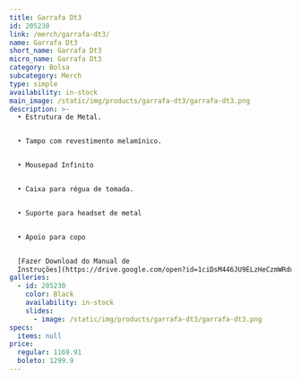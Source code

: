 ```yaml
---
title: Garrafa Dt3
id: 205230
link: /merch/garrafa-dt3/
name: Garrafa Dt3
short_name: Garrafa Dt3
micro_name: Garrafa Dt3
category: Bolsa
subcategory: Merch
type: simple
availability: in-stock
main_image: /static/img/products/garrafa-dt3/garrafa-dt3.png
description: >-
  • Estrutura de Metal.


  • Tampo com revestimento melamínico.


  • Mousepad Infinito


  • Caixa para régua de tomada.


  • Suporte para headset de metal


  • Apoio para copo


  [Fazer Download do Manual de
  Instruções](https://drive.google.com/open?id=1ciDsM446JU9ELzHeCzmWRduGqkkbOzIM)
galleries:
  - id: 205230
    color: Black
    availability: in-stock
    slides:
      - image: /static/img/products/garrafa-dt3/garrafa-dt3.png
specs:
  items: null
price:
  regular: 1169.91
  boleto: 1299.9
---
```

